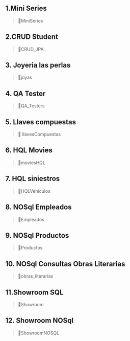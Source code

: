 ## 1.Mini Series

>📂MiniSeries

## 2.CRUD Student

>📂CRUD_JPA

## 3. Joyeria las perlas 

>📂joyas

## 4. QA Tester

>📂QA_Testers

## 5. Llaves compuestas

>📂 llavesCompuestas

## 6. HQL Movies

>📂moviesHQL

## 7. HQL siniestros

>📂HQLVehiculos

## 8. NOSql Empleados

>📂Empleados

## 9. NOSql Productos

>📂Productos

## 10. NOSql Consultas Obras Literarias

>📂obras_literarias

## 11.Showroom SQL

>📂Showroom

## 12. Showroom NOSql 

>📂ShowroomNOSQL